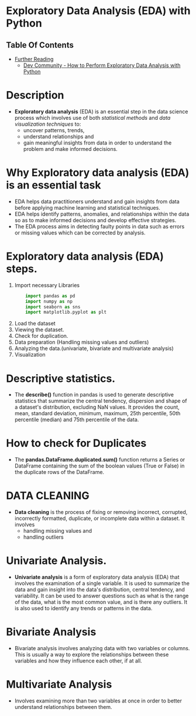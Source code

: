 # Exploratory Data Analysis (EDA) with Python

## Table Of Contents
- [Further Reading]() 
  - [Dev Community - How to Perform Exploratory Data Analysis with Python](https://dev.to/phylis/how-to-perform-exploratory-data-analysis-with-python-l8j)
# Description
* __Exploratory data analysis__ (EDA) is an essential step in the data science process which involves use of both _statistical methods_ and _data visualization techniques_ to:
  * uncover patterns, trends, 
  * understand relationships and 
  * gain meaningful insights from data in order to understand the problem and make informed decisions. 

# Why Exploratory data analysis (EDA) is an essential task
* EDA helps data practitioners understand and gain insights from data before applying machine learning and statistical techniques.
* EDA helps identify patterns, anomalies, and relationships within the data so as to make informed decisions and develop effective strategies.
* The EDA process aims in detecting faulty points in data such as errors or missing values which can be corrected by analysis.

# Exploratory data analysis (EDA) steps.
1. Import necessary Libraries
    ```py
        import pandas as pd
        import numpy as np
        import seaborn as sns
        import matplotlib.pyplot as plt
    ```
2. Load the dataset
3. Viewing the dataset.
4. Check for duplication.
5. Data preparation (Handling missing values and outliers)
6. Analyzing the data.(univariate, bivariate and multivariate analysis)
7. Visualization

# Descriptive statistics.
* The __describe()__ function in pandas is used to generate descriptive statistics that summarize the central tendency, dispersion and shape of a dataset's distribution, excluding NaN values. It provides the count, mean, standard deviation, minimum, maximum, 25th percentile, 50th percentile (median) and 75th percentile of the data.

# How to check for Duplicates
* The __pandas.DataFrame.duplicated.sum()__ function returns a Series or DataFrame containing the sum of the boolean values (True or False) in the duplicate rows of the DataFrame.

# DATA CLEANING
* __Data cleaning__ is the process of fixing or removing incorrect, corrupted, incorrectly formatted, duplicate, or incomplete data within a dataset. It involves
  * handling missing values and 
  * handling outliers

# Univariate Analysis.
* __Univariate analysis__ is a form of exploratory data analysis (EDA) that involves the examination of a single variable. It is used to summarize the data and gain insight into the data's distribution, central tendency, and variability. It can be used to answer questions such as what is the range of the data, what is the most common value, and is there any outliers. It is also used to identify any trends or patterns in the data.
# Bivariate Analysis
* Bivariate analysis involves analyzing data with two variables or columns. This is usually a way to explore the relationships between these variables and how they influence each other, if at all.
# Multivariate Analysis
* Involves examining more than two variables at once in order to better understand relationships between them.